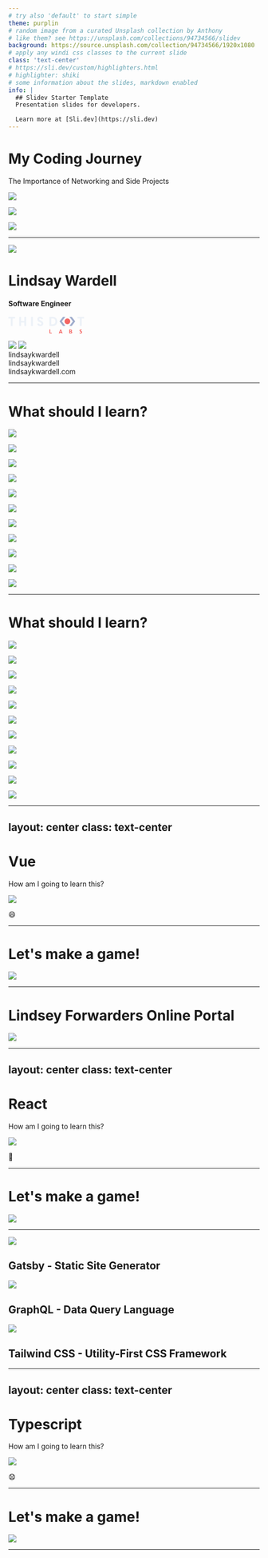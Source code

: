 ```yaml
---
# try also 'default' to start simple
theme: purplin
# random image from a curated Unsplash collection by Anthony
# like them? see https://unsplash.com/collections/94734566/slidev
background: https://source.unsplash.com/collection/94734566/1920x1080
# apply any windi css classes to the current slide
class: 'text-center'
# https://sli.dev/custom/highlighters.html
# highlighter: shiki
# some information about the slides, markdown enabled
info: |
  ## Slidev Starter Template
  Presentation slides for developers.

  Learn more at [Sli.dev](https://sli.dev)
---
```


# My Coding Journey

The Importance of Networking and Side Projects

<div grid="~ cols-5 gap-2">

<div class="w-40 h-40">

![](https://www.learncodinganywhere.com/images/test-images/img/circlelogo-white.png)

</div>

<div></div>

<div class="w-40 h-40 p-1 mt-5 rounded-full border border-2 border-white flex items-center justify-center">
<div class="w-38 h-38 p-5 rounded-full border border-white">

![](https://vuejs.org/images/logo.svg)

</div>
</div>

<div></div>

<div class="w-full">

<div class="w-40 h-40 p-1 mt-5 rounded-full border border-2 border-white flex items-center justify-center">
<div class="w-38 h-38 p-2 rounded-full border border-white flex items-center justify-center">

![](/thisdot.png)

</div>
</div>

</div>

</div>

<!--
The last comment block of each slide will be treated as slide notes. It will be visible and editable in Presenter Mode along with the slide. [Read more in the docs](https://sli.dev/guide/syntax.html#notes)
-->

---

<div grid="~ cols-3 gap-2 ">

![](/lindsay.jpg)

<div class="col-span-2 text-center flex flex-col justify-between">

# Lindsay Wardell

<v-clicks>

<div>

#### Software Engineer

<svg class="m-auto" width="152" height="34" viewBox="0 0 152 34" fill="none"><g><path d="M4.85364 3.49152H0V0.312256H13.4485V3.49152H8.59491V18.5523H4.85364V3.49152Z" fill="#ECF1F7"></path><path d="M21.7534 0.312256H25.4912V8.44244H31.9823V0.312256H35.7201V18.5523H31.9823V11.6217H25.4912V18.5523H21.7534V0.312256Z" fill="#ECF1F7"></path><path d="M49.1892 0.312256V18.5523H45.4514V0.312256H49.1892Z" fill="#ECF1F7"></path><path d="M58.0122 13.7052H61.8018C61.9331 15.0088 62.8417 15.6329 64.1129 15.6329C65.3842 15.6329 66.2167 14.8771 66.2167 13.7052C66.2167 12.5334 65.4878 11.8538 63.0213 10.838C59.4009 9.34023 58.1158 7.62058 58.1158 4.9475C58.1158 1.95199 60.2957 -0.00341797 63.802 -0.00341797C67.0493 -0.00341797 69.4882 1.92425 69.4882 5.10352H65.6986C65.6986 3.98367 64.9731 3.22786 63.7502 3.22786C62.5031 3.22786 61.9055 3.98367 61.9055 4.8955C61.9055 5.99108 62.6586 6.62901 65.2011 7.72113C68.8353 9.28476 70.0029 10.9247 70.0029 13.4799C70.0029 16.6973 67.7195 18.8607 64.0577 18.8607C60.3993 18.8676 58.2195 16.6245 58.0122 13.7052Z" fill="#ECF1F7"></path><path d="M88.2982 18.5523H82.2217V0.312256H88.2982C94.1917 0.312256 98.1644 3.64754 98.1644 9.43402C98.1644 15.2448 94.1917 18.5523 88.2982 18.5523ZM88.3224 3.49152H85.9595V15.373H88.3224C91.7251 15.373 94.3713 13.3934 94.3713 9.45829C94.3713 5.4712 91.7251 3.49152 88.3224 3.49152Z" fill="#ECF1F7"></path><path d="M143.405 3.49152H138.551V0.312256H152V3.49152H147.143V18.5523H143.405V3.49152Z" fill="#ECF1F7"></path><path d="M82.4255 25.5232H84.0284V31.9857H87.1583V33.3517H82.4255V25.5232Z" fill="#F46663"></path><path d="M106.604 32.1915H103.239L102.794 33.3564H101.122L104.276 25.5278H105.568L108.722 33.3564H107.05L106.604 32.1915ZM103.75 30.8497H106.089L104.918 27.8091L103.75 30.8497Z" fill="#F46663"></path><path d="M122.146 25.5278H124.854C126.616 25.5278 127.594 26.4882 127.594 27.7641C127.594 28.3916 127.269 29.0954 126.602 29.397C127.404 29.6432 127.95 30.347 127.95 31.1756C127.95 32.5971 127.058 33.3564 124.996 33.3564H122.143V25.5278H122.146ZM124.799 26.8696H123.752V28.8492H124.799C125.67 28.8492 125.991 28.4817 125.991 27.8542C125.991 27.2267 125.67 26.8696 124.799 26.8696ZM123.752 30.191V32.0146H125.134C125.981 32.0146 126.295 31.6783 126.295 31.1098C126.295 30.5377 125.984 30.1945 125.134 30.1945H123.752V30.191Z" fill="#F46663"></path><path d="M142.766 27.5179C142.766 26.2524 143.657 25.3926 145.274 25.3926C146.02 25.3926 146.791 25.5937 147.368 25.9404L146.877 27.2162C146.476 26.9493 145.941 26.7794 145.43 26.7794C144.728 26.7794 144.393 27.036 144.393 27.4381C144.393 27.875 144.683 28.1385 145.741 28.6239C147.105 29.2514 147.758 29.9413 147.758 31.1167C147.758 32.5589 146.777 33.4881 144.939 33.4881C144.127 33.4881 143.257 33.2523 142.6 32.8502L143.091 31.5535C143.592 31.9002 144.272 32.1013 144.873 32.1013C145.654 32.1013 146.134 31.7893 146.134 31.2449C146.134 30.6694 145.727 30.3435 144.77 29.9275C143.219 29.2514 142.766 28.5302 142.766 27.5179Z" fill="#F46663"></path><path d="M118.387 14.9464C121.509 14.9464 124.039 12.407 124.039 9.27436C124.039 6.14176 121.509 3.60229 118.387 3.60229C115.266 3.60229 112.736 6.14176 112.736 9.27436C112.736 12.407 115.266 14.9464 118.387 14.9464Z" fill="#F46663"></path><path d="M127.113 0.156006H122.46L129.438 9.2743L122.46 18.3961H127.113L134.092 9.2743L127.113 0.156006Z" fill="#9FACCC"></path><path d="M109.661 0.156006H114.314L107.336 9.2743L114.314 18.3961H109.661L102.683 9.2743L109.661 0.156006Z" fill="#9FACCC"></path></g></svg>

</div>

</v-clicks>

<div class="flex justify-around">

<v-clicks>

<img src="https://devchat.tv/wp-content/uploads/2020/06/viewsonvue-1-scaled-768x768.jpg" class="w-32" />
<img src="https://pbcdn1.podbean.com/imglogo/image-logo/984467/modern_web_9bpnd.jpg" class="w-32">

</v-clicks>

</div>

</div>

</div>

<div class="abs-bl m-6 text-xl !border-none text-right">
  <div class="flex">
    <carbon-logo-twitter class="w-16" />  <span>lindsaykwardell</span>
  </div>
  <div class="flex">
    <carbon-logo-github class="w-16" /> <span> lindsaykwardell</span>
  </div>
  <div class="flex underline">
    <div class="w-16" /> lindsaykwardell.com
  </div>
</div>

---

<v-click at="1">

# What should I learn?

</v-click>

<div grid="~ cols-7 gap-3">

<v-click at="2">

![](https://upload.wikimedia.org/wikipedia/commons/thumb/a/a3/.NET_Logo.svg/1200px-.NET_Logo.svg.png)

</v-click>

<div></div>
<div></div>

<v-click at="7">

![](https://nodejs.org/static/images/logo.svg)

</v-click>

<div></div>
<v-click at="12">

![](https://developer.apple.com/assets/elements/icons/swift/swift-64x64_2x.png)

</v-click>

<v-click at="3">

![](https://upload.wikimedia.org/wikipedia/commons/a/a7/React-icon.svg)

</v-click>

<div></div>

<v-click at="8">

![](https://upload.wikimedia.org/wikipedia/commons/9/91/Electron_Software_Framework_Logo.svg)

</v-click>

<div></div>
<div></div>

<v-click at="4">

![](https://vuejs.org/images/logo.svg)

</v-click>

<div></div>

<v-click at="5">

![](https://upload.wikimedia.org/wikipedia/commons/thumb/c/cf/Angular_full_color_logo.svg/1200px-Angular_full_color_logo.svg.png)

</v-click>

<v-click at="6">

![](https://upload.wikimedia.org/wikipedia/commons/4/4c/Typescript_logo_2020.svg)

</v-click>

<div></div>

<v-click at="10">

![](https://www.ideematic.com/wp-content/uploads/2020/07/flutter_logo.png)

</v-click>

<div></div>

<v-click at="9">

![](https://upload.wikimedia.org/wikipedia/commons/9/9a/Laravel.svg)

</v-click>

<v-click at="11">

![](https://upload.wikimedia.org/wikipedia/en/3/30/Java_programming_language_logo.svg)

</v-click>

</div>

---

# What should I learn?

<div grid="~ cols-7 gap-3">

<div class="opacity-0">

![](https://upload.wikimedia.org/wikipedia/commons/thumb/a/a3/.NET_Logo.svg/1200px-.NET_Logo.svg.png)

</div>

<div></div>
<div></div>

![](https://nodejs.org/static/images/logo.svg)

<div></div>
<div class="opacity-0">

![](https://developer.apple.com/assets/elements/icons/swift/swift-64x64_2x.png)

</div>

<div class="opacity-0">

![](https://upload.wikimedia.org/wikipedia/commons/a/a7/React-icon.svg)

</div>

<div></div>

<div class="opacity-0">

![](https://upload.wikimedia.org/wikipedia/commons/9/91/Electron_Software_Framework_Logo.svg)

</div>

<div></div>
<div></div>

![](https://vuejs.org/images/logo.svg)

<div></div>

<div class="opacity-0">

![](https://upload.wikimedia.org/wikipedia/commons/thumb/c/cf/Angular_full_color_logo.svg/1200px-Angular_full_color_logo.svg.png)

</div>

<div class="opacity-0">

![](https://upload.wikimedia.org/wikipedia/commons/4/4c/Typescript_logo_2020.svg)

</div>

<div></div>

<div class="opacity-0">

![](https://www.ideematic.com/wp-content/uploads/2020/07/flutter_logo.png)

</div>

<div></div>

<div class="opacity-0">

![](https://upload.wikimedia.org/wikipedia/commons/9/9a/Laravel.svg)

</div>

<div class="opacity-0">

![](https://upload.wikimedia.org/wikipedia/en/3/30/Java_programming_language_logo.svg)

</div>

</div>

---
layout: center
class: text-center
---

# Vue

How am I going to learn this?

<div class="flex justify-around items-end w-max m-auto">

<img class="w-16" src="https://vuejs.org/images/logo.svg"/>

<span class="text-5xl">😄</span>

</div>

---

# Let's make a game!

<div>

![](/starcom.png)

</div>

---

# Lindsey Forwarders Online Portal

<div>

![](/lindseyforwarders.png)

</div>

---
layout: center
class: text-center
---

# React

How am I going to learn this?

<div class="flex justify-around items-end w-max m-auto">

<img class="w-16" src="https://upload.wikimedia.org/wikipedia/commons/a/a7/React-icon.svg"/>

<span class="text-5xl">🤔</span>

</div>

---

# Let's make a game!

<div>

![](/warsofthejuriels.png)

</div>

---

<v-clicks>

<div class="flex items-center py-5">
<img class="w-32 pr-4" src="https://miro.medium.com/max/2400/1*4_Zw6Xyk4wv6hgoNEjDB2Q.png" />

## Gatsby - Static Site Generator

</div>

<div class="flex items-center py-5">
<img class="w-32 pr-4" src="https://upload.wikimedia.org/wikipedia/commons/1/17/GraphQL_Logo.svg" />

## GraphQL - Data Query Language

</div>

<div class="flex items-center py-5">
<img class="w-32 pr-4" src="https://www.lindsaykwardell.com/tailwind.png" />

## Tailwind CSS - Utility-First CSS Framework

</div>

</v-clicks>

---
layout: center
class: text-center
---

# Typescript

How am I going to learn this?

<div class="flex justify-around items-end w-max m-auto">

<img class="w-12" src="https://upload.wikimedia.org/wikipedia/commons/4/4c/Typescript_logo_2020.svg"/>

<span class="text-5xl">😧</span>

</div>

---

# Let's make a game!

<div>

![](/juralen-core.png)

</div>

---